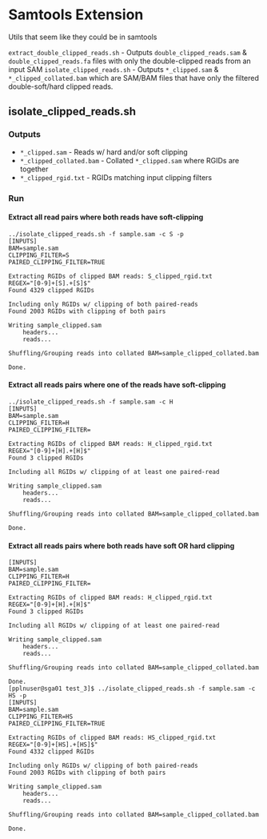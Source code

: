 # Samtools Extension
Utils that seem like they could be in samtools

`extract_double_clipped_reads.sh` - Outputs `double_clipped_reads.sam` & `double_clipped_reads.fa` files with only the double-clipped reads from an input SAM
`isolate_clipped_reads.sh` - Outputs `*_clipped.sam` & `*_clipped_collated.bam` which are SAM/BAM files that have only the filtered double-soft/hard clipped reads.

## isolate_clipped_reads.sh
### Outputs
* `*_clipped.sam` - Reads w/ hard and/or soft clipping
* `*_clipped_collated.bam` - Collated `*_clipped.sam` where RGIDs are together
* `*_clipped_rgid.txt` - RGIDs matching input clipping filters

### Run
#### Extract all read pairs where both reads have soft-clipping
```
../isolate_clipped_reads.sh -f sample.sam -c S -p
[INPUTS]
BAM=sample.sam
CLIPPING_FILTER=S
PAIRED_CLIPPING_FILTER=TRUE

Extracting RGIDs of clipped BAM reads: S_clipped_rgid.txt
REGEX="[0-9]+[S].+[S]$"
Found 4329 clipped RGIDs

Including only RGIDs w/ clipping of both paired-reads
Found 2003 RGIDs with clipping of both pairs

Writing sample_clipped.sam
	headers...
	reads...

Shuffling/Grouping reads into collated BAM=sample_clipped_collated.bam

Done.
```
#### Extract all reads pairs where one of the reads have soft-clipping
```
../isolate_clipped_reads.sh -f sample.sam -c H
[INPUTS]
BAM=sample.sam
CLIPPING_FILTER=H
PAIRED_CLIPPING_FILTER=

Extracting RGIDs of clipped BAM reads: H_clipped_rgid.txt
REGEX="[0-9]+[H].+[H]$"
Found 3 clipped RGIDs

Including all RGIDs w/ clipping of at least one paired-read

Writing sample_clipped.sam
	headers...
	reads...

Shuffling/Grouping reads into collated BAM=sample_clipped_collated.bam

Done.
```

#### Extract all reads pairs where both reads have soft OR hard clipping
```
[INPUTS]
BAM=sample.sam
CLIPPING_FILTER=H
PAIRED_CLIPPING_FILTER=

Extracting RGIDs of clipped BAM reads: H_clipped_rgid.txt
REGEX="[0-9]+[H].+[H]$"
Found 3 clipped RGIDs

Including all RGIDs w/ clipping of at least one paired-read

Writing sample_clipped.sam
	headers...
	reads...

Shuffling/Grouping reads into collated BAM=sample_clipped_collated.bam

Done.
[pplnuser@sga01 test_3]$ ../isolate_clipped_reads.sh -f sample.sam -c HS -p
[INPUTS]
BAM=sample.sam
CLIPPING_FILTER=HS
PAIRED_CLIPPING_FILTER=TRUE

Extracting RGIDs of clipped BAM reads: HS_clipped_rgid.txt
REGEX="[0-9]+[HS].+[HS]$"
Found 4332 clipped RGIDs

Including only RGIDs w/ clipping of both paired-reads
Found 2003 RGIDs with clipping of both pairs

Writing sample_clipped.sam
	headers...
	reads...

Shuffling/Grouping reads into collated BAM=sample_clipped_collated.bam

Done.
```

